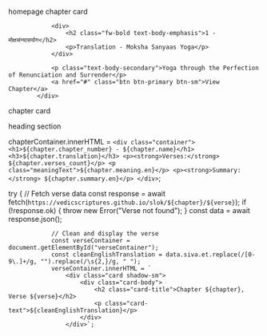 homepage chapter card

<div class="col d-flex flex-column align-items-start gap-2">

                <div>
                    <h2 class="fw-bold text-body-emphasis">1 - मोक्षसंन्यासयोग</h2>
                    <p>Translation - Moksha Sanyaas Yoga</p>
                </div>

                <p class="text-body-secondary">Yoga through the Perfection of Renunciation and Surrender</p>
                <a href="#" class="btn btn-primary btn-sm">View Chapter</a>
            </div>

chapter card 

heading section

chapterContainer.innerHTML = `
                <div class="container">
                    <h1>${chapter.chapter_number} - ${chapter.name}</h1>
                    <h3>${chapter.translation}</h3>
                    <p><strong>Verses:</strong> ${chapter.verses_count}</p>
                    <p class="meaningText">${chapter.meaning.en}</p>
                    <p><strong>Summary:</strong> ${chapter.summary.en}</p>
                </div>
            `;


try {
                // Fetch verse data
                const response = await fetch(`https://vedicscriptures.github.io/slok/${chapter}/${verse}`);
                if (!response.ok) {
                    throw new Error("Verse not found");
                }
                const data = await response.json();

                // Clean and display the verse
                const verseContainer = document.getElementById("verseContainer");
                const cleanEnglishTranslation = data.siva.et.replace(/[0-9\.]+/g, "").replace(/\s{2,}/g, " ");
                verseContainer.innerHTML = `
                    <div class="card shadow-sm">
                        <div class="card-body">
                            <h2 class="card-title">Chapter ${chapter}, Verse ${verse}</h2>
                            <p class="card-text">${cleanEnglishTranslation}</p>
                        </div>
                    </div>`;